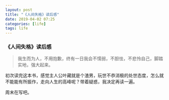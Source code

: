 ```yaml
---
layout: post
title: "《人间失格》读后感"
date: 2019-04-02 07:25
categories: [life]
tags: life
---
```


### 《人间失格》读后感

> 我生而为人，不用抱歉，终有一日我会不懦弱，不胆怯，不悲怜自己，脚踏实地，强大起来。

初次读完这本书，感觉主人公叶藏就是个渣男，玩世不恭消极的处世态度，怎么就不能能有所振作，走向人生的高峰呢？带着疑惑，我决定再读一遍。

周末在写吧。

